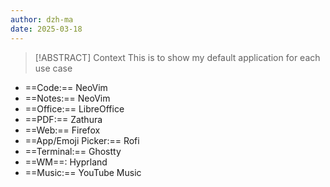 ```yaml
---
author: dzh-ma
date: 2025-03-18
---
```


> [!ABSTRACT] Context
> This is to show my default application for each use case

- ==Code:== NeoVim
- ==Notes:== NeoVim
- ==Office:== LibreOffice
- ==PDF:== Zathura
- ==Web:== Firefox
- ==App/Emoji Picker:== Rofi
- ==Terminal:== Ghostty
- ==WM==: Hyprland
- ==Music:== YouTube Music
